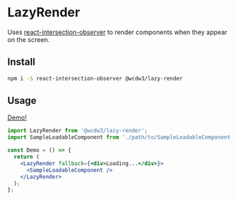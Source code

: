 # LazyRender
Uses [react-intersection-observer](https://www.npmjs.com/package/react-intersection-observer) to render components when they appear on the screen.

## Install

```bash
npm i -S react-intersection-observer @wcdw3/lazy-render
```

## Usage
[Demo!](https://codesandbox.io/s/wcdw3-lazyrender-example-80f7vr?file=/src/App.tsx)

```jsx
import LazyRender from '@wcdw3/lazy-render';
import SampleLoadableComponent from './path/to/SampleLoadableComponent'; // not exists in package. your component

const Demo = () => {
  return (
    <LazyRender fallback={<div>Loading...</div>}>
      <SampleLoadableComponent />
    </LazyRender>
  );
};
```
